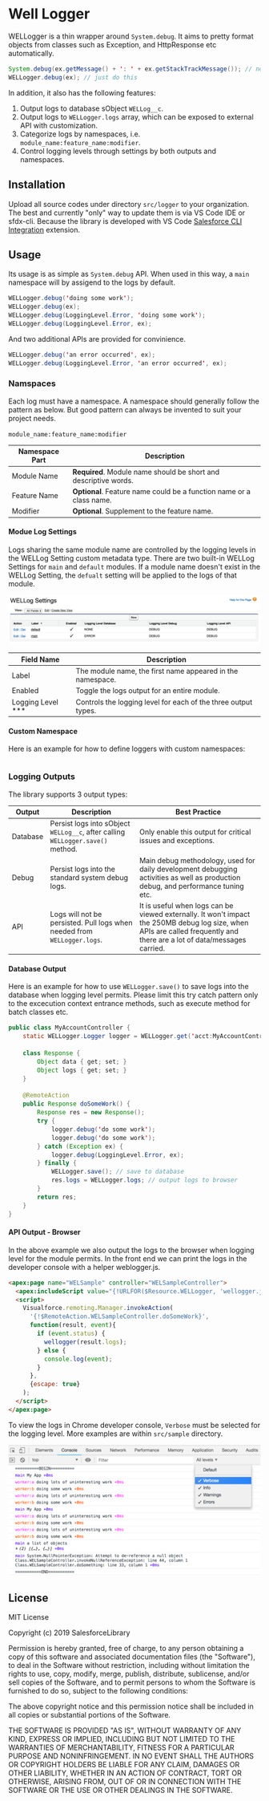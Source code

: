 # Well Logger
WELLogger is a thin wrapper around `System.debug`. It aims to pretty format objects from classes such as Exception, and HttpResponse etc automatically.
```java
System.debug(ex.getMessage() + ': ' + ex.getStackTrackMessage()); // no more this
WELLogger.debug(ex); // just do this
```
In addition, it also has the following features:
1. Output logs to database sObject `WELLog__c`.
2. Output logs to `WELLogger.logs` array, which can be exposed to external API with customization.
3. Categorize logs by namespaces, i.e. `module_name:feature_name:modifier`.
4. Control logging levels through settings by both outputs and namespaces.

## Installation

Upload all source codes under directory `src/logger` to your organization. The best and currently "only" way to update them is via VS Code IDE or sfdx-cli. Because the library is developed with VS Code [Salesforce CLI Integration](https://marketplace.visualstudio.com/items?itemName=salesforce.salesforcedx-vscode-core) extension.

## Usage

Its usage is as simple as `System.debug` API. When used in this way, a `main` namespace will by assigend to the logs by default.

```java
WELLogger.debug('doing some work');
WELLogger.debug(ex);
WELLogger.debug(LoggingLevel.Error, 'doing some work');
WELLogger.debug(LoggingLevel.Error, ex);
```
And two additional APIs are provided for convinience.
```java
WELLogger.debug('an error occurred', ex);
WELLogger.debug(LoggingLevel.Error, 'an error occurred', ex);
```

### Namspaces

Each log must have a namespace. A namespace should generally follow the pattern as below. But good pattern can always be invented to suit your project needs.

`module_name:feature_name:modifier`

| Namespace Part | Description                                                  |
| -------------- | ------------------------------------------------------------ |
| Module Name    | **Required**. Module name should be short and descriptive words. |
| Feature Name   | **Optional**. Feature name could be a function name or a class name. |
| Modifier       | **Optional**. Supplement to the feature name.                |

#### Modue Log Settings

Logs sharing the same module name are controlled by the logging levels in the WELLog Setting custom metadata type. There are two built-in WELLog Settings for `main` and `default` modules. If a module name doesn't exist in the WELLog Setting, the `defualt` setting will be applied to the logs of that module.

![settings.png](doc/settings.png)

| Field Name        | Description                                                  |
| ----------------- | ------------------------------------------------------------ |
| Label             | The module name, the first name appeared in the namespace.   |
| Enabled           | Toggle the logs output for an entire module.                 |
| Logging Level *** | Controls the logging level for each of the three output types. |

#### Custom Namespace

Here is an example for how to define loggers with custom namespaces:

```java

```
### Logging Outputs

The library supports 3 output types:

| Output   | Description                                                  | Best Practice                                                |
| -------- | ------------------------------------------------------------ | ------------------------------------------------------------ |
| Database | Persist logs into sObject `WELLog__c`, after calling `WELLogger.save()` method. | Only enable this output for critical issues and exceptions.  |
| Debug    | Persist logs into the standard system debug logs.            | Main debug methodology, used for daily development debugging activities as well as production debug, and performance tuning etc. |
| API      | Logs will not be persisted. Pull logs when needed from `WELLogger.logs`. | It is useful when logs can be viewed externally. It won't impact the 250MB debug log size, when APIs are called frequently and there are a lot of data/messages carried. |

#### Database Output

Here is an example for how to use `WELLogger.save()` to save logs into the database when logging level permits. Please limit this try catch pattern only to the excecution context entrance methods, such as execute method for batch classes etc.

```java
public class MyAccountController {
    static WELLogger.Logger logger = WELLogger.get('acct:MyAccountController');
	
    class Response {
        Object data { get; set; }
        Object logs { get; set; }
    }
    
    @RemoteAction
    public Response doSomeWork() {
        Response res = new Response();
        try {
            logger.debug('do some work');
            logger.debug('do some work');
        } catch (Exception ex) {
            logger.debug(LoggingLevel.Error, ex);
        } finally {
            WELLogger.save(); // save to database
            res.logs = WELLogger.logs; // output logs to browser
        }
        return res;
    }
}
```

#### API Output - Browser

In the above example we also output the logs to the browser when logging level for the module permits. In the front end we can print the logs in the developer console with a helper weblogger.js.

```html
<apex:page name="WELSample" controller="WELSampleController">
  <apex:includeScript value="{!URLFOR($Resource.WELLogger, 'wellogger.js')}"/>
  <script>
    Visualforce.remoting.Manager.invokeAction(
      '{!$RemoteAction.WELSampleController.doSomeWork}',
      function(result, event){
        if (event.status) {
          wellogger(result.logs);
        } else {
          console.log(event);
        }
      },
      {escape: true}
    );
  </script>
</apex:page>
```

To view the logs in Chrome developer console, `Verbose` must be selected for the logging level. More examples are within `src/sample` directory.

![console.png](doc/console.png)

## License
MIT License

Copyright (c) 2019 SalesforceLibrary

Permission is hereby granted, free of charge, to any person obtaining a copy
of this software and associated documentation files (the "Software"), to deal
in the Software without restriction, including without limitation the rights
to use, copy, modify, merge, publish, distribute, sublicense, and/or sell
copies of the Software, and to permit persons to whom the Software is
furnished to do so, subject to the following conditions:

The above copyright notice and this permission notice shall be included in all
copies or substantial portions of the Software.

THE SOFTWARE IS PROVIDED "AS IS", WITHOUT WARRANTY OF ANY KIND, EXPRESS OR
IMPLIED, INCLUDING BUT NOT LIMITED TO THE WARRANTIES OF MERCHANTABILITY,
FITNESS FOR A PARTICULAR PURPOSE AND NONINFRINGEMENT. IN NO EVENT SHALL THE
AUTHORS OR COPYRIGHT HOLDERS BE LIABLE FOR ANY CLAIM, DAMAGES OR OTHER
LIABILITY, WHETHER IN AN ACTION OF CONTRACT, TORT OR OTHERWISE, ARISING FROM,
OUT OF OR IN CONNECTION WITH THE SOFTWARE OR THE USE OR OTHER DEALINGS IN THE
SOFTWARE.


